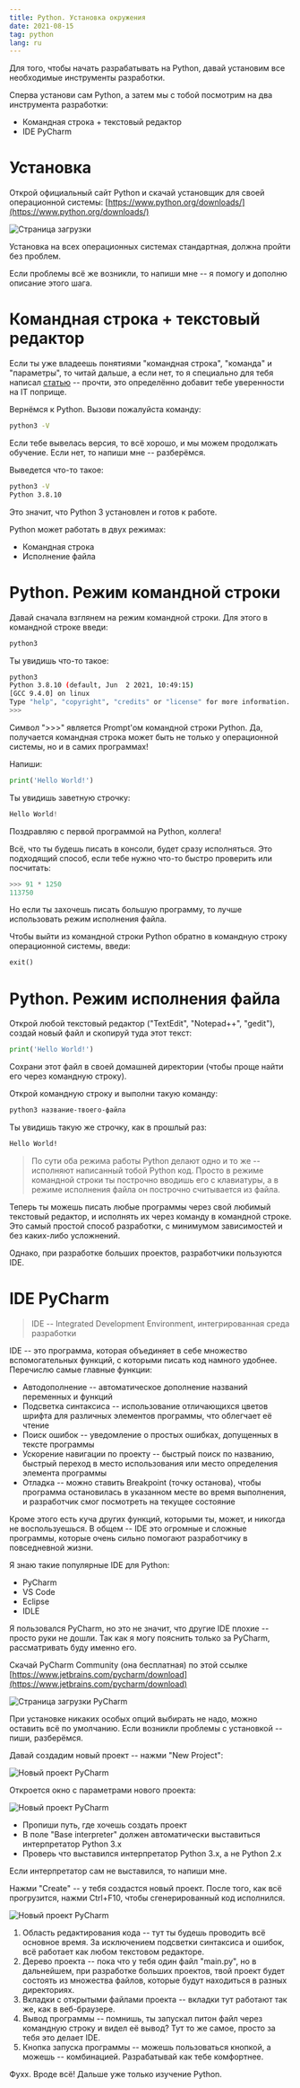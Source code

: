 ```yaml
---
title: Python. Установка окружения
date: 2021-08-15
tag: python
lang: ru
---
```


Для того, чтобы начать разрабатывать на Python, давай установим все необходимые инструменты разработки.

Сперва установи сам Python, а затем мы с тобой посмотрим на два инструмента разработки:
* Командная строка + текстовый редактор
* IDE PyCharm

# Установка

Открой официальный сайт Python и скачай установщик для своей операционной системы: [https://www.python.org/downloads/](https://www.python.org/downloads/)

![Страница загрузки](/assets/images/download-page.png)

Установка на всех операционных системах стандартная, должна пройти без проблем.

Если проблемы всё же возникли, то напиши мне -- я помогу и дополню описание этого шага.

# Командная строка + текстовый редактор

Если ты уже владеешь понятиями "командная строка", "команда" и "параметры", то читай дальше, а если нет, то я специально для тебя написал [статью](/linux/basics) -- прочти, это определённо добавит тебе уверенности на IT поприще.

Вернёмся к Python. Вызови пожалуйста команду:

```bash
python3 -V
```

Если тебе вывелась версия, то всё хорошо, и мы можем продолжать обучение. Если нет, то напиши мне -- разберёмся.

Выведется что-то такое:

```bash
python3 -V
Python 3.8.10
```

Это значит, что Python 3 установлен и готов к работе.

Python может работать в двух режимах:

* Командная строка
* Исполнение файла

# Python. Режим командной строки

Давай сначала взглянем на режим командной строки. Для этого в командной строке введи:

```bash
python3
```

Ты увидишь что-то такое:

```bash
python3
Python 3.8.10 (default, Jun  2 2021, 10:49:15) 
[GCC 9.4.0] on linux
Type "help", "copyright", "credits" or "license" for more information.
>>> 
```

Символ "\>\>\>" является Prompt'ом командной строки Python. Да, получается командная строка может быть не только у операционной системы, но и в самих программах!

Напиши:

```python
print('Hello World!')
```

Ты увидишь заветную строчку:

```python
Hello World!
```

Поздравляю с первой программой на Python, коллега!

Всё, что ты будешь писать в консоли, будет сразу исполняться. Это подходящий способ, если тебе нужно что-то быстро проверить или посчитать:

```python
>>> 91 * 1250
113750
```

Но если ты захочешь писать большую программу, то лучше использовать режим исполнения файла.

Чтобы выйти из командной строки Python обратно в командную строку операционной системы, введи:

```python
exit()
```

# Python. Режим исполнения файла

Открой любой текстовый редактор ("TextEdit", "Notepad++", "gedit"), создай новый файл и скопируй туда этот текст:

```python
print('Hello World!')
```

Сохрани этот файл в своей домашней директории (чтобы проще найти его через командную строку).

Открой командную строку и выполни такую команду:

```bash
python3 название-твоего-файла
```

Ты увидишь такую же строчку, как в прошлый раз:

```bash
Hello World!
```

> По сути оба режима работы Python делают одно и то же -- исполняют написанный тобой Python код. Просто в режиме командной строки ты построчно вводишь его с клавиатуры, а в режиме исполнения файла он построчно считывается из файла.

Теперь ты можешь писать любые программы через свой любимый текстовый редактор, и исполнять их через команду в командной строке. Это самый простой способ разработки, с минимумом зависимостей и без каких-либо усложнений.

Однако, при разработке больших проектов, разработчики пользуются IDE.

# IDE PyCharm

> IDE -- Integrated Development Environment, интегрированная среда разработки

IDE -- это программа, которая объединяет в себе множество вспомогательных функций, с которыми писать код намного удобнее. Перечислю самые главные функции:

* Автодополнение -- автоматическое дополнение названий переменных и функций
* Подсветка синтаксиса -- использование отличающихся цветов шрифта для различных элементов программы, что облегчает её чтение
* Поиск ошибок -- уведомление о простых ошибках, допущенных в тексте программы
* Ускорение навигации по проекту -- быстрый поиск по названию, быстрый переход в место использования или место определения элемента программы
* Отладка -- можно ставить Breakpoint (точку останова), чтобы программа остановилась в указанном месте во время выполнения, и разработчик смог посмотреть на текущее состояние 

Кроме этого есть куча других функций, которыми ты, может, и никогда не воспользуешься. В общем -- IDE это огромные и сложные программы, которые очень сильно помогают разработчику в повседневной жизни.

Я знаю такие популярные IDE для Python:

* PyCharm
* VS Code
* Eclipse
* IDLE

Я пользовался PyCharm, но это не значит, что другие IDE плохие -- просто руки не дошли. Так как я могу пояснить только за PyCharm, рассматривать буду именно его.

Скачай PyCharm Community (она бесплатная) по этой ссылке [https://www.jetbrains.com/pycharm/download](https://www.jetbrains.com/pycharm/download)

![Страница загрузки PyCharm](/assets/images/pycharm-download.png)

При установке никаких особых опций выбирать не надо, можно оставить всё по умолчанию. Если возникли проблемы с установкой -- пиши, разберёмся.

Давай создадим новый проект -- нажми "New Project":

![Новый проект PyCharm](/assets/images/pycharm-new-project.png)

Откроется окно с параметрами нового проекта:

![Новый проект PyCharm](/assets/images/pycharm-new-project-window.png)

* Пропиши путь, где хочешь создать проект
* В поле "Base interpreter" должен автоматически выставиться интерпретатор Python 3.x
* Проверь что выставился интерпретатор Python 3.x, а не Python 2.x

Если интерпретатор сам не выставился, то напиши мне.

Нажми "Create" -- у тебя создастся новый проект. После того, как всё прогрузится, нажми Ctrl+F10, чтобы сгенерированный код исполнился.

![Новый проект PyCharm](/assets/images/pycharm-window.png)

1. Область редактирования кода -- тут ты будешь проводить всё основное время. За исключением подсветки синтаксиса и ошибок, всё работает как любом текстовом редакторе.
2. Дерево проекта -- пока что у тебя один файл "main.py", но в дальнейшем, при разработке больших проектов, твой проект будет состоять из множества файлов, которые будут находиться в разных директориях.
3. Вкладки с открытыми файлами проекта -- вкладки тут работают так же, как в веб-браузере.
4. Вывод программы -- помнишь, ты запускал питон файл через командную строку и видел её вывод? Тут то же самое, просто за тебя это делает IDE.
5. Кнопка запуска программы -- можешь пользоваться кнопкой, а можешь -- комбинацией. Разрабатывай как тебе комфортнее.

Фухх. Вроде всё! Дальше уже только изучение Python.
